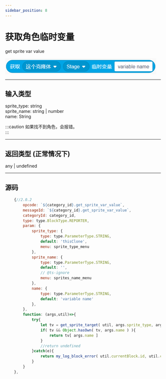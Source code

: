 ```yaml
---
sidebar_position: 8
---
```

# 获取角色临时变量

get sprite var value

![img](img\get_sprite_var_value\image.png)  


***
## 输入类型
sprite_type: string  
sprite_name: string | number  
name: String  

:::caution
如果找不到角色，会报错。  
:::


***
## 返回类型 (正常情况下)
any | undefined  


***
## 源码
```js title="/categorys/temp_var.js"
    {//2.0.2
        opcode: `${category_id}.get_sprite_var_value`,
        messageId: `${category_id}.get_sprite_var_value`,
        categoryId: category_id,
        type: type.BlockType.REPORTER,
        param: {
            sprite_type: {
                type: type.ParameterType.STRING,
                default: 'thisClone',
                menu: sprite_type_menu
            },
            sprite_name: {
                type: type.ParameterType.STRING,
                default: '',
                // @ts-ignore
                menu: sprites_name_menu
            },
            name: {
                type: type.ParameterType.STRING,
                default: 'variable name'
            },
        },
        function: (args,util)=>{
            try{
                let tv = get_sprite_target( util, args.sprite_type, args.sprite_name ).bddjr_toolbox_v2_temp_var;
                if( tv && Object.hasOwn( tv, args.name ) ){
                    return tv[ args.name ]
                }
                //return undefined
            }catch(e){
                return my_log_block_error( util.currentBlock.id, util.currentBlock.opcode, e )
            }
        }
    },
```
